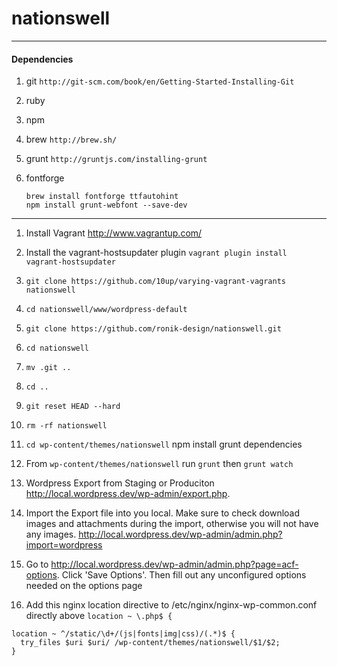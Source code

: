 nationswell
===========

-----
#### Dependencies

1. git `http://git-scm.com/book/en/Getting-Started-Installing-Git`

2. ruby

3. npm

4. brew `http://brew.sh/`

5. grunt `http://gruntjs.com/installing-grunt`

6. fontforge
   ````
   brew install fontforge ttfautohint
   npm install grunt-webfont --save-dev
   ````

-----

1. Install Vagrant
    http://www.vagrantup.com/

2. Install the vagrant-hostsupdater plugin `vagrant plugin install vagrant-hostsupdater`

2. `git clone https://github.com/10up/varying-vagrant-vagrants nationswell`

3. `cd nationswell/www/wordpress-default`

4. `git clone https://github.com/ronik-design/nationswell.git`

5. `cd nationswell`

6. `mv .git ..`

7. `cd ..`

8. `git reset HEAD --hard`

9. `rm -rf nationswell`

10. `cd wp-content/themes/nationswell` npm install grunt dependencies

11. From `wp-content/themes/nationswell` run `grunt` then `grunt watch`

11. Wordpress Export from Staging or Produciton http://local.wordpress.dev/wp-admin/export.php.

12. Import the Export file into you local. Make sure to check download images and attachments during the import, otherwise you will not have any images. http://local.wordpress.dev/wp-admin/admin.php?import=wordpress

13. Go to http://local.wordpress.dev/wp-admin/admin.php?page=acf-options. Click 'Save Options'. Then fill out any unconfigured options needed on the options page

14. Add this nginx location directive to /etc/nginx/nginx-wp-common.conf directly above `location ~ \.php$ {`

````
location ~ ^/static/\d+/(js|fonts|img|css)/(.*)$ {
  try_files $uri $uri/ /wp-content/themes/nationswell/$1/$2;
}
````


